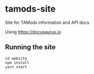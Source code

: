 # tamods-site

Site for TAMods information and API docs

Using https://docusaurus.io

## Running the site

```
cd website
npm install
yarn start
```
